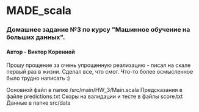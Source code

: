 # MADE_scala

### Домашнее задание №3 по курсу "Машинное обучение на больших данных".
#### Автор - Виктор Коренной

Прошу прощение за очень упрощенную реализацию - писал на скале первый раз в жизни. Сделал все, что смог. Что-то более осмысленное было трудно написать :)

Основной файл в папке /src/main/HW_3/Main.scala
Предсказания в файле predictions.txt
Скоры на валидации и тесте в файлы score.txt
Данные в папке src/data
